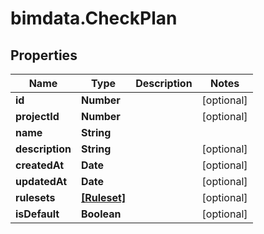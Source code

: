 # bimdata.CheckPlan

## Properties
Name | Type | Description | Notes
------------ | ------------- | ------------- | -------------
**id** | **Number** |  | [optional] 
**projectId** | **Number** |  | [optional] 
**name** | **String** |  | 
**description** | **String** |  | [optional] 
**createdAt** | **Date** |  | [optional] 
**updatedAt** | **Date** |  | [optional] 
**rulesets** | [**[Ruleset]**](Ruleset.md) |  | [optional] 
**isDefault** | **Boolean** |  | [optional] 


